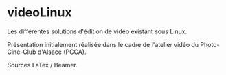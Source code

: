 videoLinux
==========

Les différentes solutions d'édition de vidéo existant sous Linux.

Présentation initialement réalisée dans le cadre de l'atelier vidéo du Photo-Ciné-Club d'Alsace (PCCA).

Sources LaTex / Beamer.
